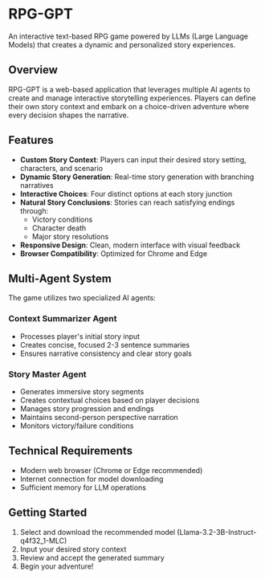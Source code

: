 # RPG-GPT

An interactive text-based RPG game powered by LLMs (Large Language Models) that creates a dynamic and personalized story experiences.

## Overview

RPG-GPT is a web-based application that leverages multiple AI agents to create and manage interactive storytelling experiences. Players can define their own story context and embark on a choice-driven adventure where every decision shapes the narrative.

## Features

- **Custom Story Context**: Players can input their desired story setting, characters, and scenario
- **Dynamic Story Generation**: Real-time story generation with branching narratives
- **Interactive Choices**: Four distinct options at each story junction
- **Natural Story Conclusions**: Stories can reach satisfying endings through:
  - Victory conditions
  - Character death
  - Major story resolutions
- **Responsive Design**: Clean, modern interface with visual feedback
- **Browser Compatibility**: Optimized for Chrome and Edge

## Multi-Agent System

The game utilizes two specialized AI agents:

### Context Summarizer Agent

- Processes player's initial story input
- Creates concise, focused 2-3 sentence summaries
- Ensures narrative consistency and clear story goals

### Story Master Agent

- Generates immersive story segments
- Creates contextual choices based on player decisions
- Manages story progression and endings
- Maintains second-person perspective narration
- Monitors victory/failure conditions

## Technical Requirements

- Modern web browser (Chrome or Edge recommended)
- Internet connection for model downloading
- Sufficient memory for LLM operations

## Getting Started

1. Select and download the recommended model (Llama-3.2-3B-Instruct-q4f32_1-MLC)
2. Input your desired story context
3. Review and accept the generated summary
4. Begin your adventure!
